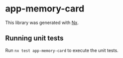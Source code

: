 # app-memory-card

This library was generated with [Nx](https://nx.dev).

## Running unit tests

Run `nx test app-memory-card` to execute the unit tests.
